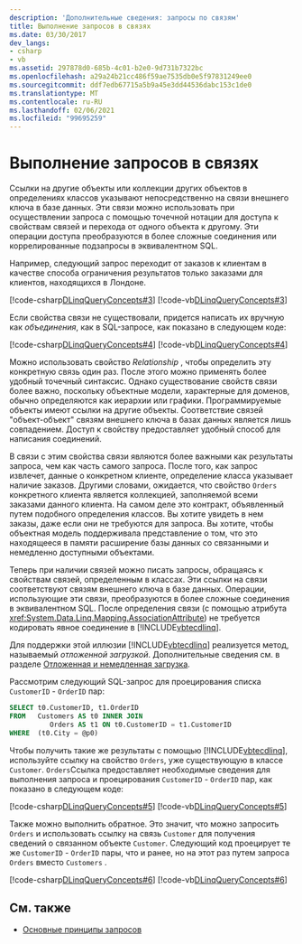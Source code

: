 ```yaml
---
description: 'Дополнительные сведения: запросы по связям'
title: Выполнение запросов в связях
ms.date: 03/30/2017
dev_langs:
- csharp
- vb
ms.assetid: 297878d0-685b-4c01-b2e0-9d731b7322bc
ms.openlocfilehash: a29a24b21cc486f59ae7535db0e5f97831249ee0
ms.sourcegitcommit: ddf7edb67715a5b9a45e3dd44536dabc153c1de0
ms.translationtype: MT
ms.contentlocale: ru-RU
ms.lasthandoff: 02/06/2021
ms.locfileid: "99695259"
---
```

# <a name="querying-across-relationships"></a>Выполнение запросов в связях

Ссылки на другие объекты или коллекции других объектов в определениях классов указывают непосредственно на связи внешнего ключа в базе данных. Эти связи можно использовать при осуществлении запроса с помощью точечной нотации для доступа к свойствам связей и перехода от одного объекта к другому. Эти операции доступа преобразуются в более сложные соединения или коррелированные подзапросы в эквивалентном SQL.  
  
 Например, следующий запрос переходит от заказов к клиентам в качестве способа ограничения результатов только заказами для клиентов, находящихся в Лондоне.  
  
 [!code-csharp[DLinqQueryConcepts#3](../../../../../../samples/snippets/csharp/VS_Snippets_Data/DLinqQueryConcepts/cs/Program.cs#3)]
 [!code-vb[DLinqQueryConcepts#3](../../../../../../samples/snippets/visualbasic/VS_Snippets_Data/DLinqQueryConcepts/vb/Module1.vb#3)]  
  
 Если свойства связи не существовали, придется написать их вручную как *объединения*, как в SQL-запросе, как показано в следующем коде:  
  
 [!code-csharp[DLinqQueryConcepts#4](../../../../../../samples/snippets/csharp/VS_Snippets_Data/DLinqQueryConcepts/cs/Program.cs#4)]
 [!code-vb[DLinqQueryConcepts#4](../../../../../../samples/snippets/visualbasic/VS_Snippets_Data/DLinqQueryConcepts/vb/Module1.vb#4)]  
  
 Можно использовать свойство *Relationship* , чтобы определить эту конкретную связь один раз. После этого можно применять более удобный точечный синтаксис. Однако существование свойств связи более важно, поскольку объектные модели, характерные для доменов, обычно определяются как иерархии или графики. Программируемые объекты имеют ссылки на другие объекты. Соответствие связей "объект-объект" связям внешнего ключа в базах данных является лишь совпадением. Доступ к свойству предоставляет удобный способ для написания соединений.  
  
 В связи с этим свойства связи являются более важными как результаты запроса, чем как часть самого запроса. После того, как запрос извлечет, данные о конкретном клиенте, определение класса указывает наличие заказов. Другими словами, ожидается, что свойство `Orders` конкретного клиента является коллекцией, заполняемой всеми заказами данного клиента. На самом деле это контракт, объявленный путем подобного определения классов. Вы хотите увидеть в нем заказы, даже если они не требуются для запроса. Вы хотите, чтобы объектная модель поддерживала представление о том, что это находящееся в памяти расширение базы данных со связанными и немедленно доступными объектами.  
  
 Теперь при наличии связей можно писать запросы, обращаясь к свойствам связей, определенным в классах. Эти ссылки на связи соответствуют связям внешнего ключа в базе данных. Операции, использующие эти связи, преобразуются в более сложные соединения в эквивалентном SQL. После определения связи (с помощью атрибута <xref:System.Data.Linq.Mapping.AssociationAttribute>) не требуется кодировать явное соединение в [!INCLUDE[vbtecdlinq](../../../../../../includes/vbtecdlinq-md.md)].  
  
 Для поддержки этой иллюзии [!INCLUDE[vbtecdlinq](../../../../../../includes/vbtecdlinq-md.md)] реализуется метод, называемый *отложенной загрузкой*. Дополнительные сведения см. в разделе [Отложенная и немедленная загрузка](deferred-versus-immediate-loading.md).  
  
 Рассмотрим следующий SQL-запрос для проецирования списка `CustomerID` - `OrderID` пар:  
  
```sql
SELECT t0.CustomerID, t1.OrderID  
FROM   Customers AS t0 INNER JOIN  
          Orders AS t1 ON t0.CustomerID = t1.CustomerID  
WHERE  (t0.City = @p0)  
```  
  
 Чтобы получить такие же результаты с помощью [!INCLUDE[vbtecdlinq](../../../../../../includes/vbtecdlinq-md.md)], используйте ссылку на свойство `Orders`, уже существующую в классе `Customer`. `Orders`Ссылка предоставляет необходимые сведения для выполнения запроса и проецирования `CustomerID` - `OrderID` пар, как показано в следующем коде:  
  
 [!code-csharp[DLinqQueryConcepts#5](../../../../../../samples/snippets/csharp/VS_Snippets_Data/DLinqQueryConcepts/cs/Program.cs#5)]
 [!code-vb[DLinqQueryConcepts#5](../../../../../../samples/snippets/visualbasic/VS_Snippets_Data/DLinqQueryConcepts/vb/Module1.vb#5)]  
  
 Также можно выполнить обратное. Это значит, что можно запросить `Orders` и использовать ссылку на связь `Customer` для получения сведений о связанном объекте `Customer`. Следующий код проецирует те же `CustomerID` - `OrderID` пары, что и ранее, но на этот раз путем запроса `Orders` вместо `Customers` .  
  
 [!code-csharp[DLinqQueryConcepts#6](../../../../../../samples/snippets/csharp/VS_Snippets_Data/DLinqQueryConcepts/cs/Program.cs#6)]
 [!code-vb[DLinqQueryConcepts#6](../../../../../../samples/snippets/visualbasic/VS_Snippets_Data/DLinqQueryConcepts/vb/Module1.vb#6)]  
  
## <a name="see-also"></a>См. также

- [Основные принципы запросов](query-concepts.md)
